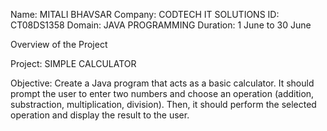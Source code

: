Name: MITALI BHAVSAR
Company: CODTECH IT SOLUTIONS
ID: CT08DS1358
Domain: JAVA PROGRAMMING
Duration: 1 June to 30 June

Overview of the Project

Project: SIMPLE CALCULATOR

Objective:
Create a Java program that acts as a basic calculator. It should prompt the user to enter two numbers and choose an operation (addition, substraction, multiplication, division). Then, it should perform the 
selected operation and display the result to the user.


